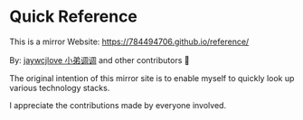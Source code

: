 # Quick Reference

This is a mirror Website: https://784494706.github.io/reference/

By: [jaywcjlove 小弟调调](https://github.com/jaywcjlove/reference) and other contributors 🫡<bar>


The original intention of this mirror site is to enable myself to quickly look up various technology stacks.  

I appreciate the contributions made by everyone involved.
